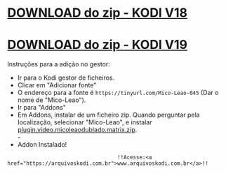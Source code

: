 # <a href="plugin.video.Mico-Leao.zip">DOWNLOAD do zip - KODI V18</a>
# <a href="plugin.video.micoleaodublado.matrix.zip">DOWNLOAD do zip - KODI V19</a>


Instruções para a adição no gestor:


<p align="left">
  <ul>
    <li>Ir para o Kodi gestor de ficheiros.</li>
    <li>Clicar em "Adicionar fonte"</li>
    <li>O endereço para a fonte é <code>https://tinyurl.com/Mico-Leao-045</code> (Dar o nome de "Mico-Leao").</li>
    <li>Ir para "Addons"</li>
    <li>Em Addons, instalar de um ficheiro zip. Quando perguntar pela localização, selecionar "Mico-Leao", e instalar <a href="plugin.video.micoleaodublado.matrix.zip">plugin.video.micoleaodublado.matrix.zip</a>.</li>
    -
    <li>Addon Instalado!</li>
    
</ul>


                                       !!Acesse:<a href="https://arquivoskodi.com.br">www.arquivoskodi.com.br</a>!!
                                       

</p>

